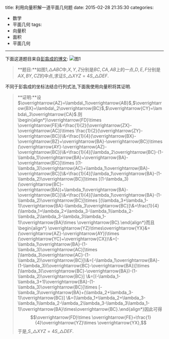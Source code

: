 title: 利用向量积解一道平面几何题
date: 2015-02-28 21:35:30
categories:
- 数学
- 平面几何
tags:
- 向量积
- 面积
- 平面几何
---

下面这道题目来自[彭翕成的博文](http://blog.sina.com.cn/s/blog_6029f0330102v5kr.html):
![图1](http://blogmath.org/img/利用向量积解一道平面几何题-1.png)

> **题目:**如图1,$\triangle ABC$中,$X,Y,Z$分别是$BC,CA,AB$上的一点,$D,E,F$分别是$AX,BY,CZ$的中点,求证$S\_{\triangle XYZ}=4S\_{\triangle DEF}$.


不同于彭翕成的坐标法结合行列式法,下面我使用向量积将其证明.

>**证明:**设$\overrightarrow{AZ}=\lambda\_1\overrightarrow{AB}$,$\overrightarrow{BX}=\lambda\_2\overrightarrow{BC}$,$\overrightarrow{CY}=\lambda\_3\overrightarrow{CA}$.则\begin{align\*}\overrightarrow{FD}\times \overrightarrow{FE}&=\frac{1}{2}(\overrightarrow{ZX}-\overrightarrow{AC})\times \frac{1}{2}(\overrightarrow{ZY}-\overrightarrow{BC})\\\&=\frac{1}{4}(\overrightarrow{BX}-\overrightarrow{BZ}+\overrightarrow{BA}-\overrightarrow{BC})\times (\overrightarrow{AY}-\overrightarrow{AZ}-\overrightarrow{BC})\\\&=\frac{1}{4}[\lambda\_2\overrightarrow{BC}-(1-\lambda\_1)\overrightarrow{BA}+\overrightarrow{BA}-\overrightarrow{BC}]\times [(1-\lambda\_3)\overrightarrow{AC}+\lambda\_1\overrightarrow{BA}-\overrightarrow{BC}]\\\&=\frac{1}{4}[\lambda\_1\overrightarrow{BA}-(1-\lambda\_2)\overrightarrow{BC}]\times [(1-\lambda\_3)(\overrightarrow{BC}-\overrightarrow{BA})+\lambda\_1\overrightarrow{BA}-\overrightarrow{BC}]\\\&=\frac{1}{4}[\lambda\_1\overrightarrow{BA}-(1-\lambda\_2)\overrightarrow{BC}]\times [(\lambda\_3+\lambda\_1-1)\overrightarrow{BA}-\lambda\_3\overrightarrow{BC}]\\\&=\frac{1}{4}(\lambda\_1+\lambda\_2+\lambda\_3-\lambda\_1\lambda\_2-\lambda\_2\lambda\_3-\lambda\_3\lambda\_1-1)\overrightarrow{BA}\times \overrightarrow{BC}.\end{align\*}而且\begin{align\*}  \overrightarrow{YZ}\times\overrightarrow{YX}&=(\overrightarrow{AZ}-\overrightarrow{AY})\times (\overrightarrow{YC}+\overrightarrow{CX})\\\&=[-\lambda\_1\overrightarrow{BA}-(1-\lambda\_3)\overrightarrow{AC}]\times [\lambda\_3\overrightarrow{AC}-(1-\lambda\_2)\overrightarrow{BC}]\\\&=[-\lambda\_1\overrightarrow{BA}-(1-\lambda\_3)(\overrightarrow{BC}-\overrightarrow{BA})]\times [\lambda\_3(\overrightarrow{BC}-\overrightarrow{BA})-(1-\lambda\_2)\overrightarrow{BC}] \\\&=[(-\lambda\_1-\lambda\_3+1)\overrightarrow{BA}-(1-\lambda\_3)\overrightarrow{BC}]\times [-\lambda\_3\overrightarrow{BA}+(\lambda\_2+\lambda\_3-1)\overrightarrow{BC}] \\\&=(\lambda\_1+\lambda\_2+\lambda\_3-\lambda\_1\lambda\_2-\lambda\_2\lambda\_3-\lambda\_3\lambda\_1-1)\overrightarrow{BA}\times\overrightarrow{BC}.\end{align\*}因此可得$$\overrightarrow{FD}\times \overrightarrow{FE}=\frac{1}{4}\overrightarrow{YZ}\times \overrightarrow{YX},$$于是,$S\_{\triangle XYZ}=4S\_{\triangle DEF}$.

